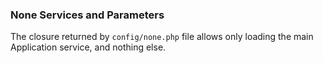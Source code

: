 ### None Services and Parameters

The closure returned by `config/none.php` file allows only loading the main Application service, and nothing else.
